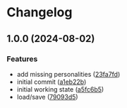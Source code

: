 # Changelog

## 1.0.0 (2024-08-02)


### Features

* add missing personalities ([23fa7fd](https://github.com/chenasraf/megahal.js/commit/23fa7fd5f077e3257e8093d3d8924daf34609088))
* initial commit ([a1eb22b](https://github.com/chenasraf/megahal.js/commit/a1eb22bf71bc14b772c21789a233405da8e4dfc1))
* initial working state ([a5fc6b5](https://github.com/chenasraf/megahal.js/commit/a5fc6b5c21a7ea74f6134731e3ed248e523ae8f6))
* load/save ([79093d5](https://github.com/chenasraf/megahal.js/commit/79093d56537538373f626f9325194e45251e0a1d))

